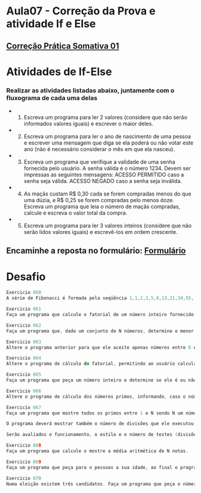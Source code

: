 # Aula07 - Correção da Prova e atividade If e Else

## [Correção Prática Somativa 01](https://forms.gle/msFc39JNwVnvTWPN8)

# Atividades de If-Else

### Realizar as atividades listadas abaixo, juntamente com o fluxograma de cada uma delas

- 1. Escreva um programa para ler 2 valores (considere que não serão informados valores iguais) e escrever o maior deles. 
- 2. Escreva um programa para ler o ano de nascimento de uma pessoa e escrever uma mensagem que diga se ela poderá ou não votar este ano (não é necessário considerar o mês em que ela nasceu). 
- 3. Escreva um programa que verifique a validade de uma senha fornecida pelo usuário. A senha válida é o número 1234. Devem ser impressas as seguintes mensagens: ACESSO PERMITIDO caso a senha seja válida. ACESSO NEGADO caso a senha seja inválida. 
- 4. As maçãs custam R$ 0,30 cada se forem compradas menos do que uma dúzia, e R$ 0,25 se forem compradas pelo menos doze. Escreva um programa que leia o número de maçãs compradas, calcule e escreva o valor total da compra. 
- 5. Escreva um programa para ler 3 valores inteiros (considere que não serão lidos valores iguais) e escrevê-los em ordem crescente.
 
## Encaminhe a reposta no formulário: [Formulário](https://docs.google.com/forms/d/e/1FAIpQLSdBAD_rD9_HPZht8_JGd5mZpMN4X1ot42hkqzNOk3psvmGU-g/viewform)

# Desafio

```c
Exercicio 060
A série de Fibonacci é formada pela seqüência 1,1,2,3,5,8,13,21,34,55,... Faça um programa capaz de gerar a série até o n−ésimo termo.

Exercicio 061
Faça um programa que calcule o fatorial de um número inteiro fornecido pelo usuário. Ex.: 5!=5.4.3.2.1=120

Exercicio 062
Faça um programa que, dado um conjunto de N números, determine o menor valor, o maior valor e a soma dos valores.

Exercicio 063
Altere o programa anterior para que ele aceite apenas números entre 0 e 1000.

Exercicio 064
Altere o programa de cálculo do fatorial, permitindo ao usuário calcular o fatorial várias vezes e limitando o fatorial a números inteiros positivos e menores que 16.

Exercicio 065
Faça um programa que peça um número inteiro e determine se ele é ou não um número primo. Um número primo é aquele que é divisível somente por ele mesmo e por 1.

Exercicio 066
Altere o programa de cálculo dos números primos, informando, caso o número não seja primo, por quais número ele é divisível.

Exercicio 067
Faça um programa que mostre todos os primos entre 1 e N sendo N um número inteiro fornecido pelo usuário.

O programa deverá mostrar também o número de divisões que ele executou para encontrar os números primos.

Serão avaliados o funcionamento, o estilo e o número de testes (divisões) executados.

Exercicio 068
Faça um programa que calcule o mostre a média aritmética de N notas.

Exercicio 069
Faça um programa que peça para n pessoas a sua idade, ao final o programa deverá verificar se a média de idade da turma varia entre 0 e 25,26 e 60 e maior que 60; e então, dizer se a turma é jovem, adulta ou idosa, conforme a média calculada.

Exercicio 070
Numa eleição existem três candidatos. Faça um programa que peça o número total de eleitores. Peça para cada eleitor votar e ao final mostrar o número de votos de cada candidato.

```




